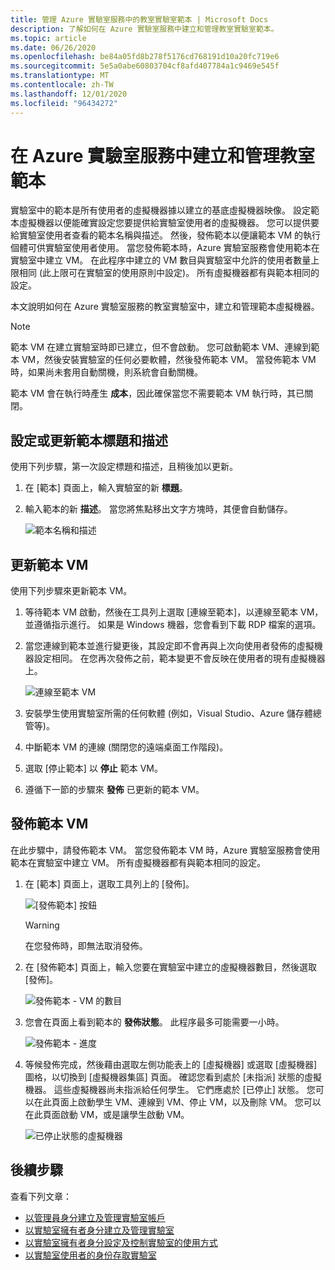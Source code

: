 ```yaml
---
title: 管理 Azure 實驗室服務中的教室實驗室範本 | Microsoft Docs
description: 了解如何在 Azure 實驗室服務中建立和管理教室實驗室範本。
ms.topic: article
ms.date: 06/26/2020
ms.openlocfilehash: be84a05fd8b278f5176cd768191d10a20fc719e6
ms.sourcegitcommit: 5e5a0abe60803704cf8afd407784a1c9469e545f
ms.translationtype: MT
ms.contentlocale: zh-TW
ms.lasthandoff: 12/01/2020
ms.locfileid: "96434272"
---
```

# <a name="create-and-manage-a-classroom-template-in-azure-lab-services"></a>在 Azure 實驗室服務中建立和管理教室範本
實驗室中的範本是所有使用者的虛擬機器據以建立的基底虛擬機器映像。 設定範本虛擬機器以便能確實設定您要提供給實驗室使用者的虛擬機器。 您可以提供要給實驗室使用者查看的範本名稱與描述。 然後，發佈範本以便讓範本 VM 的執行個體可供實驗室使用者使用。 當您發佈範本時，Azure 實驗室服務會使用範本在實驗室中建立 VM。 在此程序中建立的 VM 數目與實驗室中允許的使用者數量上限相同 (此上限可在實驗室的使用原則中設定)。 所有虛擬機器都有與範本相同的設定。

本文說明如何在 Azure 實驗室服務的教室實驗室中，建立和管理範本虛擬機器。 

> [!NOTE]
> 範本 VM 在建立實驗室時即已建立，但不會啟動。 您可啟動範本 VM、連線到範本 VM，然後安裝實驗室的任何必要軟體，然後發佈範本 VM。 當發佈範本 VM 時，如果尚未套用自動關機，則系統會自動關機。 
> 
> 範本 VM 會在執行時產生 **成本**，因此確保當您不需要範本 VM 執行時，其已關閉。 


## <a name="set-or-update-template-title-and-description"></a>設定或更新範本標題和描述
使用下列步驟，第一次設定標題和描述，且稍後加以更新。 

1. 在 [範本] 頁面上，輸入實驗室的新 **標題**。  
2. 輸入範本的新 **描述**。 當您將焦點移出文字方塊時，其便會自動儲存。 

    ![範本名稱和描述](./media/how-to-create-manage-template/template-name-description.png)

## <a name="update-a-template-vm"></a>更新範本 VM
使用下列步驟來更新範本 VM。  

1. 等待範本 VM 啟動，然後在工具列上選取 [連線至範本]，以連線至範本 VM，並遵循指示進行。 如果是 Windows 機器，您會看到下載 RDP 檔案的選項。 
1. 當您連線到範本並進行變更後，其設定即不會再與上次向使用者發佈的虛擬機器設定相同。 在您再次發佈之前，範本變更不會反映在使用者的現有虛擬機器上。

    ![連線至範本 VM](./media/how-to-create-manage-template/connect-template-vm.png)
    
1. 安裝學生使用實驗室所需的任何軟體 (例如，Visual Studio、Azure 儲存體總管等)。 
1. 中斷範本 VM 的連線 (關閉您的遠端桌面工作階段)。 
1. 選取 [停止範本] 以 **停止** 範本 VM。 
1. 遵循下一節的步驟來 **發佈** 已更新的範本 VM。 

## <a name="publish-the-template-vm"></a>發佈範本 VM  
在此步驟中，請發佈範本 VM。 當您發佈範本 VM 時，Azure 實驗室服務會使用範本在實驗室中建立 VM。 所有虛擬機器都有與範本相同的設定。


1. 在 [範本] 頁面上，選取工具列上的 [發佈]。 

    ![[發佈範本] 按鈕](./media/tutorial-setup-classroom-lab/template-page-publish-button.png)

    > [!WARNING]
    > 在您發佈時，即無法取消發佈。 
2. 在 [發佈範本] 頁面上，輸入您要在實驗室中建立的虛擬機器數目，然後選取 [發佈]。 

    ![發佈範本 - VM 的數目](./media/tutorial-setup-classroom-lab/publish-template-number-vms.png)
3. 您會在頁面上看到範本的 **發佈狀態**。 此程序最多可能需要一小時。 

    ![發佈範本 - 進度](./media/tutorial-setup-classroom-lab/publish-template-progress.png)
4. 等候發佈完成，然後藉由選取左側功能表上的 [虛擬機器] 或選取 [虛擬機器] 圖格，以切換到 [虛擬機器集區] 頁面。 確認您看到處於 [未指派] 狀態的虛擬機器。 這些虛擬機器尚未指派給任何學生。 它們應處於 [已停止] 狀態。 您可以在此頁面上啟動學生 VM、連線到 VM、停止 VM，以及刪除 VM。 您可以在此頁面啟動 VM，或是讓學生啟動 VM。 

    ![已停止狀態的虛擬機器](./media/tutorial-setup-classroom-lab/virtual-machines-stopped.png)
## <a name="next-steps"></a>後續步驟
查看下列文章：

- [以管理員身分建立及管理實驗室帳戶](how-to-manage-lab-accounts.md)
- [以實驗室擁有者身分建立及管理實驗室](how-to-manage-classroom-labs.md)
- [以實驗室擁有者身分設定及控制實驗室的使用方式](how-to-configure-student-usage.md)
- [以實驗室使用者的身份存取實驗室](how-to-use-classroom-lab.md)
